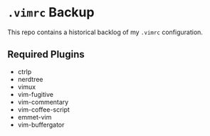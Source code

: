 # `.vimrc` Backup

This repo contains a historical backlog of my `.vimrc` configuration.

## Required Plugins
* ctrlp
* nerdtree
* vimux
* vim-fugitive
* vim-commentary
* vim-coffee-script
* emmet-vim
* vim-buffergator
